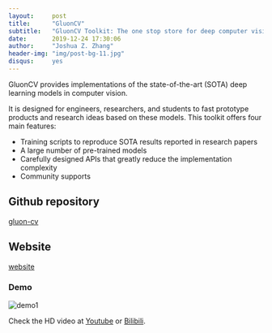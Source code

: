 ```yaml
---
layout:     post
title:      "GluonCV"
subtitle:   "GluonCV Toolkit: The one stop store for deep computer vision models"
date:       2019-12-24 17:30:06
author:     "Joshua Z. Zhang"
header-img: "img/post-bg-11.jpg"
disqus:		yes
---
```


GluonCV provides implementations of the state-of-the-art (SOTA) deep learning models in computer vision.

It is designed for engineers, researchers, and students to fast prototype products and research ideas based on these models. This toolkit offers four main features:

- Training scripts to reproduce SOTA results reported in research papers
- A large number of pre-trained models
- Carefully designed APIs that greatly reduce the implementation complexity
- Community supports

## Github repository

[gluon-cv](https://github.com/dmlc/gluon-cv)

## Website

[website](https://gluon-cv.mxnet.io)

### Demo

![demo1](https://github.com/dmlc/gluon-cv/blob/master/docs/_static/short_demo.gif?raw=true)

Check the HD video at [Youtube](https://www.youtube.com/watch?v=nfpouVAzXt0) or [Bilibili](https://www.bilibili.com/video/av55619231).
